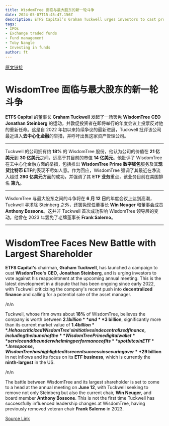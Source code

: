 ```yaml
---
title: WisdomTree 面临与最大股东的新一轮斗争
date: 2024-05-07T15:45:47.156Z
description: ETFS Capital’s Graham Tuckwell urges investors to cast proxy ballots against reappointment of CEO Jonathan Steinberg
tags: 
- IPOs
- Exchange traded funds
- Fund management
- Toby Nangle
- Investing in funds
author: ft
---
```


[原文链接](https://ft.com/content/12ff9b9a-dc81-4a87-aa1f-2b20bf38787c)

# **WisdomTree** 面临与最大股东的新一轮斗争

**ETFS Capital** 的董事长 **Graham Tuckwell** 发起了一场罢免 **WisdomTree** **CEO** **Jonathan Steinberg** 的运动，并敦促投资者在即将举行的年度会议上投票反对他的重新任命。这是自 2022 年初以来持续争议的最新进展，Tuckwell 批评该公司最近进入**去中心化金融**的举措，并呼吁出售这家资产管理公司。

---

Tuckwell 的公司拥有约 **18%** 的 WisdomTree 股份，他认为公司的价值在 **21 亿美元**到 **30 亿美元**之间，远高于其目前的市值 **14 亿美元**。他批评了 WisdomTree 在去中心化金融方面的举措，包括推出 **WisdomTree Prime 数字钱包**服务及其**现货比特币 ETF**的表现不尽如人意。作为回应，WisdomTree 强调了其最近在净流入超过 **290 亿美元**方面的成功，并强调了其 **ETF 业务**重点，该业务目前在美国排名 **第九**。

---

WisdomTree 与最大股东之间的斗争将在 **6 月 12 日**的年度会议上达到高潮，Tuckwell 寻求除 Steinberg 之外，还罢免现任董事长 **Win Neuger** 和董事会成员 **Anthony Bossone**。这并非 Tuckwell 首次成功影响 WisdomTree 领导层的变动，他曾在 2023 年罢免了老牌董事长 **Frank Salerno**。

---

# WisdomTree Faces New Battle with Largest Shareholder 

**ETFS Capital's** chairman, **Graham Tuckwell**, has launched a campaign to oust **WisdomTree's** **CEO**, **Jonathan Steinberg**, and is urging investors to vote against his reappointment at the upcoming annual meeting. This is the latest development in a dispute that has been ongoing since early 2022, with Tuckwell criticizing the company's recent push into **decentralized finance** and calling for a potential sale of the asset manager. 

/n/n

Tuckwell, whose firm owns about **18%** of WisdomTree, believes the company is worth between **$2.1 billion** and **$3 billion**, significantly more than its current market value of **$1.4 billion**. He has criticized WisdomTree's initiatives in decentralized finance, including the launch of the **WisdomTree Prime digital wallet** service and the underwhelming performance of its **spot bitcoin ETF**. In response, WisdomTree has highlighted its recent success in securing over **$29 billion** in net inflows and its focus on its **ETF business**, which is currently the **ninth-largest** in the US. 

/n/n

The battle between WisdomTree and its largest shareholder is set to come to a head at the annual meeting on **June 12**, with Tuckwell seeking to remove not only Steinberg but also the current chair, **Win Neuger**, and board member **Anthony Bossone**. This is not the first time Tuckwell has successfully influenced leadership changes at WisdomTree, having previously removed veteran chair **Frank Salerno** in 2023.

[Source Link](https://ft.com/content/12ff9b9a-dc81-4a87-aa1f-2b20bf38787c)

